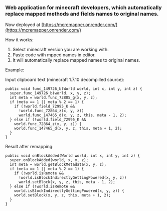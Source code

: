### Web application for minecraft developers, which automatically replace mapped methods and fields names to original names.

Now deployed at [https://mcremapper.onrender.com/](https://mcremapper.onrender.com/)

How it works:

1. Select minecraft version you are working with.
2. Paste code with mpped names in editor.
3. It will automatically replace mapped names to original names.

Example:

Input clipboard text (minecraft 1.7.10 decompilled source):
```
public void func_149726_b(World world, int x, int y, int z) {
  super.func_149726_b(world, x, y, z);
  int meta = world.func_72805_g(x, y, z);
  if (meta == 1 || meta % 2 == 1) {
    if (!world.field_72995_K && 
      !world.func_72864_z(x, y, z))
      world.func_147465_d(x, y, z, this, meta - 1, 2); 
  } else if (!world.field_72995_K && 
    world.func_72864_z(x, y, z)) {
    world.func_147465_d(x, y, z, this, meta + 1, 2);
  }
}
```

Result after remapping:
```
public void onBlockAdded(World world, int x, int y, int z) {
  super.onBlockAdded(world, x, y, z);
  int meta = world.getBlockMetadata(x, y, z);
  if (meta == 1 || meta % 2 == 1) {
    if (!world.isRemote && 
      !world.isBlockIndirectlyGettingPowered(x, y, z))
      world.setBlock(x, y, z, this, meta - 1, 2); 
  } else if (!world.isRemote && 
    world.isBlockIndirectlyGettingPowered(x, y, z)) {
    world.setBlock(x, y, z, this, meta + 1, 2);
  }
}
```
